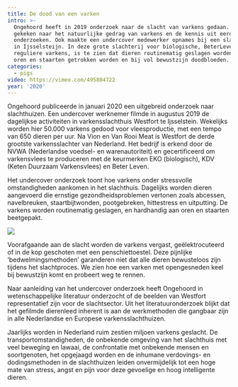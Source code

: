 ```yaml
---
title: De dood van een varken
intro: >-
  Ongehoord heeft in 2019 onderzoek naar de slacht van varkens gedaan. Er is
  gekeken naar het natuurlijke gedrag van varkens en de kennis uit eerdere
  onderzoeken. Ook maakte een undercover medewerker opnames bij een slachthuis
  in Ijsselsteijn. In deze grote slachterij voor biologische, BeterLeven en
  reguliere varkens, is te zien dat dieren routinematig geslagen worden, aan hun
  oren en staarten getrokken worden en bij vol bewustzijn doodbloeden.
categories:
  - pigs
video: https://vimeo.com/495804722
year: '2020'
---
```

Ongehoord publiceerde in januari 2020 een uitgebreid onderzoek naar slachthuizen. Een undercover werknemer filmde in augustus 2019 de dagelijkse activiteiten in varkensslachthuis Westfort te Ijsselstein. Wekelijks worden hier 50.000 varkens gedood voor vleesproductie, met een tempo van 650 dieren per uur. Na Vion en Van Rooi Meat is Westfort de derde grootste varkensslachter van Nederland. Het bedrijf is erkend door de NVWA (Nederlandse voedsel- en warenautoriteit) en gecertificeerd om varkensvlees te produceren met de keurmerken EKO (biologisch), KDV (Keten Duurzaam Varkensvlees) en Beter Leven.

Het undercover onderzoek toont hoe varkens onder stressvolle omstandigheden aankomen in het slachthuis. Dagelijks worden dieren aangevoerd die ernstige gezondheidsproblemen vertonen zoals abcessen, navelbreuken, staartbijtwonden, pootgebreken, hittestress en uitputting. De varkens worden routinematig geslagen, en hardhandig aan oren en staarten beetgepakt.

![](https://rest.ongehoord.info/wp-content/uploads/2020/01/ziekevarkens-1024x576.jpg)

Voorafgaande aan de slacht worden de varkens vergast, geëlektrocuteerd of in de kop geschoten met een penschiettoestel. Deze pijnlijke ‘bedwelmingsmethoden’ garanderen niet dat alle dieren bewusteloos zijn tijdens het slachtproces. We zien hoe een varken met opengesneden keel bij bewustzijn komt en probeert weg te rennen.

Naar aanleiding van het undercover onderzoek heeft Ongehoord in wetenschappelijke literatuur onderzocht of de beelden van Westfort representatief zijn voor de slachtsector. Uit het literatuuronderzoek blijkt dat het gefilmde dierenleed inherent is aan de werkmethoden die gangbaar zijn in alle Nederlandse en Europese varkensslachthuizen.

Jaarlijks worden in Nederland ruim zestien miljoen varkens geslacht. De transportomstandigheden, de onbekende omgeving van het slachthuis met veel beweging en lawaai, de confrontatie met onbekende mensen en soortgenoten, het opgejaagd worden en de inhumane verdovings- en dodingsmethoden in de slachthuizen leiden onvermijdelijk tot een hoge mate van stress, angst en pijn voor deze gevoelige en hoog intelligente dieren.
